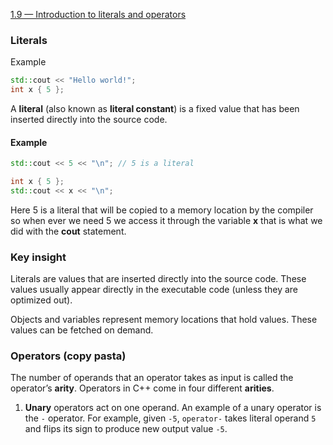 [1.9 — Introduction to literals and operators](https://www.learncpp.com/cpp-tutorial/introduction-to-literals-and-operators/)

### Literals

Example

```c++
std::cout << "Hello world!";
int x { 5 };
```

A **literal** (also known as **literal constant**) is a fixed value that has been inserted directly into the source code.

#### Example

```c++
std::cout << 5 << "\n"; // 5 is a literal
```

```c++
int x { 5 };
std::cout << x << "\n";
```

Here 5 is a literal that will be copied to a memory location by the compiler so when ever we need 5 we access it through the variable **x** that is what we did with the **cout** statement.

### Key insight

Literals are values that are inserted directly into the source code. These values usually appear directly in the executable code (unless they are optimized out).

Objects and variables represent memory locations that hold values. These values can be fetched on demand.

### Operators (copy pasta)

The number of operands that an operator takes as input is called the operator’s **arity**. Operators in C++ come in four different **arities**.

1. **Unary** operators act on one operand. An example of a unary operator is the `-` operator. For example, given `-5`,  `operator-` takes literal operand `5` and flips its sign to produce new output value `-5`.

